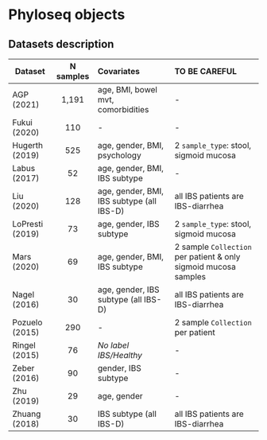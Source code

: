 # Phyloseq objects


## Datasets description

|     Dataset    | N samples |                  Covariates               |                        TO BE CAREFUL                           |
| -------------- | :-------: | :---------------------------------------- | :------------------------------------------------------------- |
|   AGP (2021)   |  1,191    |age, BMI, bowel mvt, comorbidities         |                    -                                           |
|  Fukui (2020)  |    110    |                    -                      |                    -                                           |
| Hugerth (2019) |    525    |age, gender, BMI, psychology               | 2 `sample_type`: stool, sigmoid mucosa                         |
|  Labus (2017)  |     52    |age, gender, BMI, IBS subtype              |                    -                                           |
|   Liu (2020)   |    128    |age, gender, BMI, IBS subtype (all IBS-D)  | all IBS patients are IBS-diarrhea                              |
|LoPresti (2019) |     73    |age, gender, IBS subtype                   | 2 `sample_type`: stool, sigmoid mucosa                         |
|   Mars (2020)  |     69    |age, gender, BMI, IBS subtype              |2 sample `Collection` per patient & only sigmoid mucosa samples |
|  Nagel (2016)  |     30    |age, gender, IBS subtype (all IBS-D)       | all IBS patients are IBS-diarrhea                              |
| Pozuelo (2015) |    290    |                    -                      | 2 sample `Collection` per patient                              |
| Ringel (2015)  |     76    | _No label IBS/Healthy_                    |                    -                                           |
|  Zeber (2016)  |     90    |gender, IBS subtype                        |                    -                                           |
|   Zhu (2019)   |     29    |age, gender                                |                    -                                           |
| Zhuang (2018)  |     30    |IBS subtype (all IBS-D)                    | all IBS patients are IBS-diarrhea                              |
